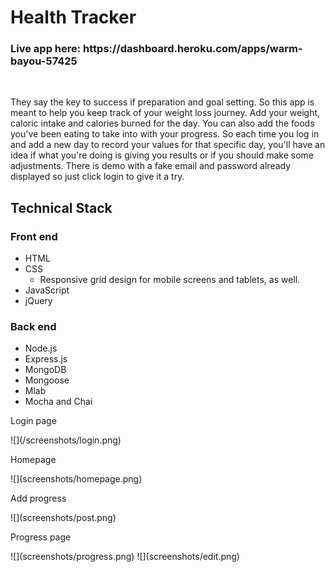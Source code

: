 <h1>Health Tracker</h2>
<h3>Live app here: https://dashboard.heroku.com/apps/warm-bayou-57425</h3><br />

<p>They say the key to success if preparation and goal setting. 
So this app is meant to help you keep track of your weight loss journey.
Add your weight, caloric intake and calories burned for the day. You can also add the foods you've been eating to take into with your progress.
So each time you log in and add a new day to record your values for that specific day, you'll have an idea if what you're doing is giving you results or if you should make some adjustments.
There is demo with a fake email and password already displayed so just click login to give it a try.
</p>

<h2>Technical Stack</h2>
<h3>Front end</h3>
<ul>
<li>HTML</li>
<li>CSS
<ul><li>Responsive grid design for mobile screens and tablets, as well.</li></ul>
</li>
<li>JavaScript</li>
<li>jQuery</li>
</ul>
<h3>Back end</h3>
<ul>
<li>Node.js</li>
<li>Express.js</li>
<li>MongoDB</li>
<li>Mongoose</li>
<li>Mlab</li>
<li>Mocha and Chai</li>
</ul>

<p>Login page</p>
![](/screenshots/login.png)
<p>Homepage</p>
![](screenshots/homepage.png)
<p>Add progress</p>
![](screenshots/post.png)
<p>Progress page</p>
![](screenshots/progress.png)
![](screenshots/edit.png)
